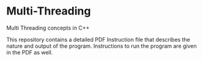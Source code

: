 # Multi-Threading
Multi Threading concepts in C++

This repository contains a detailed PDF Instruction file that describes the nature and output of the program. Instructions to run the program are given in the PDF as well.
